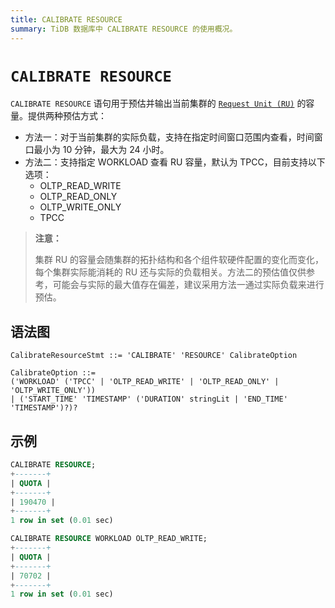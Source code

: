```yaml
---
title: CALIBRATE RESOURCE
summary: TiDB 数据库中 CALIBRATE RESOURCE 的使用概况。
---
```


# `CALIBRATE RESOURCE`

`CALIBRATE RESOURCE` 语句用于预估并输出当前集群的 [`Request Unit (RU)`](/tidb-resource-control.md#什么是-request-unit-ru) 的容量。提供两种预估方式：

- 方法一：对于当前集群的实际负载，支持在指定时间窗口范围内查看，时间窗口最小为 10 分钟，最大为 24 小时。
- 方法二：支持指定 WORKLOAD 查看 RU 容量，默认为 TPCC，目前支持以下选项：
    - OLTP_READ_WRITE
    - OLTP_READ_ONLY
    - OLTP_WRITE_ONLY
    - TPCC

> **注意：**
>
> 集群 RU 的容量会随集群的拓扑结构和各个组件软硬件配置的变化而变化，每个集群实际能消耗的 RU 还与实际的负载相关。方法二的预估值仅供参考，可能会与实际的最大值存在偏差，建议采用方法一通过实际负载来进行预估。

## 语法图

```ebnf+diagram
CalibrateResourceStmt ::= 'CALIBRATE' 'RESOURCE' CalibrateOption

CalibrateOption ::=
('WORKLOAD' ('TPCC' | 'OLTP_READ_WRITE' | 'OLTP_READ_ONLY' | 'OLTP_WRITE_ONLY'))
| ('START_TIME' 'TIMESTAMP' ('DURATION' stringLit | 'END_TIME' 'TIMESTAMP')?)?

```

## 示例

```sql
CALIBRATE RESOURCE;
+-------+
| QUOTA |
+-------+
| 190470 |
+-------+
1 row in set (0.01 sec)

```

```sql
CALIBRATE RESOURCE WORKLOAD OLTP_READ_WRITE;
+-------+
| QUOTA |
+-------+
| 70702 |
+-------+
1 row in set (0.01 sec)
```